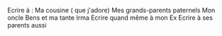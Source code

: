 Ecrire à :
Ma cousine ( que j'adore)
Mes grands-parents paternels
Mon oncle Bens et ma tante Irma
Ecrire quand même à mon Ex
Ecrire à ses parents aussi
